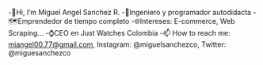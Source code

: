 -👋Hi, I’m Miguel Angel Sanchez R.
-🚀Ingeniero y programador autodidacta
-🗺Emprendedor de tiempo completo
-🌐Intereses: E-commerce, Web Scraping...
-⌚CEO en Just Watches Colombia
-📫 How to reach me: miangel00.77@gmail.com, Instagram: @miguelsanchezco, Twitter: @miguesanchezco

<!---
malosopt/malosopt is a ✨ special ✨ repository because its `README.md` (this file) appears on your GitHub profile.
You can click the Preview link to take a look at your changes.
--->
